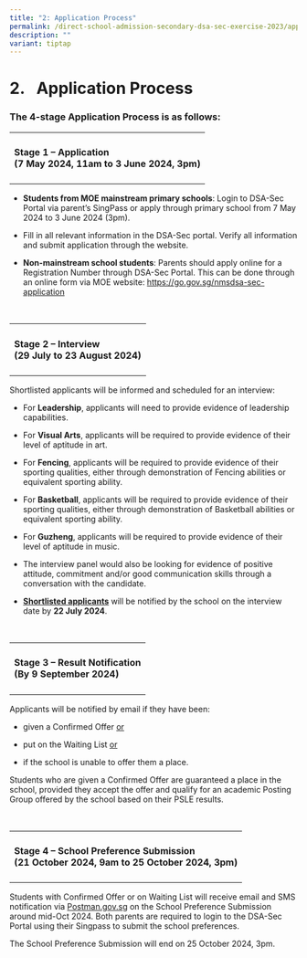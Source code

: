 ```yaml
---
title: "2: Application Process"
permalink: /direct-school-admission-secondary-dsa-sec-exercise-2023/application-process/
description: ""
variant: tiptap
---
```

<h1><strong>2.&nbsp;&nbsp; Application Process</strong></h1>
<h3>The 4-stage Application Process is as follows:</h3>
<p></p>
<table style="minWidth: 25px">
<colgroup>
<col>
</colgroup>
<tbody>
<tr>
<td rowspan="1" colspan="1">
<h4><strong>Stage 1 – Application</strong><br><strong>(7 May 2024, 11am to 3 June 2024, 3pm)</strong></h4>
</td>
</tr>
</tbody>
</table>
<ul data-tight="true" class="tight">
<li>
<p><strong>Students from MOE mainstream primary schools</strong>: Login to
DSA-Sec Portal via parent’s SingPass or apply through primary school from
7 May 2024 to 3 June 2024 (3pm).</p>
</li>
<li>
<p>Fill in all relevant information in the DSA-Sec portal. Verify all information
and submit application through the website.</p>
</li>
<li>
<p><strong>Non-mainstream school students</strong>: Parents should apply
online for a Registration Number through DSA-Sec Portal. This can be done
through an online form via MOE website: <a href="https://go.gov.sg/nmsdsa-sec-application" rel="noopener noreferrer nofollow" target="_blank">https://go.gov.sg/nmsdsa-sec-application</a>
</p>
</li>
</ul>
<p>
<br>
</p>
<table style="minWidth: 25px">
<colgroup>
<col>
</colgroup>
<tbody>
<tr>
<td rowspan="1" colspan="1">
<h4><strong>Stage 2 – Interview</strong><br><strong>(29 July to 23 August 2024)</strong></h4>
</td>
</tr>
</tbody>
</table>
<p>Shortlisted applicants will be informed and scheduled for an interview:</p>
<ul data-tight="true" class="tight">
<li>
<p>For <strong>Leadership</strong>, applicants will need to provide evidence
of leadership capabilities.</p>
</li>
<li>
<p>For <strong>Visual Arts</strong>, applicants will be required to provide
evidence of their level of aptitude in art.</p>
</li>
<li>
<p>For <strong>Fencing</strong>, applicants will be required to provide evidence
of their sporting qualities, either through demonstration of Fencing abilities
or equivalent sporting ability.</p>
</li>
<li>
<p>For <strong>Basketball</strong>, applicants will be required to provide
evidence of their sporting qualities, either through demonstration of Basketball
abilities or equivalent sporting ability.</p>
</li>
<li>
<p>For <strong>Guzheng</strong>, applicants will be required to provide evidence
of their level of aptitude in music.</p>
</li>
<li>
<p>The interview panel would also be looking for evidence of positive attitude,
commitment and/or good communication skills through a conversation with
the candidate.</p>
</li>
<li>
<p><strong><u>Shortlisted applicants</u></strong> will be notified by the
school on the interview date by <strong>22 July 2024</strong>.</p>
</li>
</ul>
<p>
<br>
</p>
<table style="minWidth: 25px">
<colgroup>
<col>
</colgroup>
<tbody>
<tr>
<td rowspan="1" colspan="1">
<h4><strong>Stage 3 – Result Notification</strong><br><strong>(By 9 September 2024)</strong></h4>
</td>
</tr>
</tbody>
</table>
<p>Applicants will be notified by email if they have been:</p>
<ul data-tight="true" class="tight">
<li>
<p>given a Confirmed Offer <u>or</u>
</p>
</li>
<li>
<p>put on the Waiting List <u>or</u>
</p>
</li>
<li>
<p>if the school is unable to offer them a place.</p>
</li>
</ul>
<p>Students who are given a Confirmed Offer are guaranteed a place in the
school, provided they accept the offer and qualify for an academic Posting
Group offered by the school based on their PSLE results.</p>
<p>
<br>
</p>
<table style="minWidth: 25px">
<colgroup>
<col>
</colgroup>
<tbody>
<tr>
<td rowspan="1" colspan="1">
<h4><strong>Stage 4 – School Preference Submission</strong><br><strong>(21 October 2024, 9am to 25 October 2024, 3pm)</strong></h4>
</td>
</tr>
</tbody>
</table>
<p>Students with Confirmed Offer or on Waiting List will receive email and
SMS notification via <a href="https://postman.gov.sg/login" rel="noopener noreferrer nofollow" target="_blank">Postman.gov.sg</a> on the School Preference
Submission around mid-Oct 2024. Both parents are required to login to the
DSA-Sec Portal using their Singpass to submit the school preferences.</p>
<p>The School Preference Submission will end on 25 October 2024, 3pm.</p>